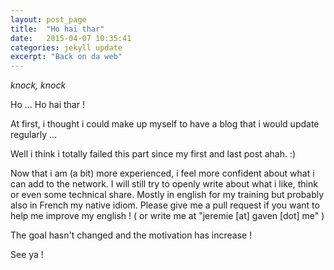 ```yaml
---
layout: post_page
title:  "Ho hai thar"
date:   2015-04-07 10:35:41
categories: jekyll update
excerpt: "Back on da web"
---
```


*knock, knock*

Ho ... Ho hai thar !

At first, i thought i could make up myself to have a blog that i would update regularly ...

Well i think i totally failed this part since my first and last post ahah. :)

Now that i am (a bit) more experienced, i feel more confident about what i can add to the network. I will still try to openly write about what i like, think or even some technical share. Mostly in english for my training but probably also in French my native idiom. Please give me a pull request if you want to help me improve my english ! ( or write me at "jeremie [at] gaven [dot] me" )

The goal hasn't changed and the motivation has increase !

See ya !
